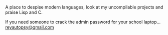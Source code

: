 A place to despise modern languages, look at my uncompilable projects and praise Lisp and C.

If you need someone to crack the admin password for your school laptop... reyautopsy@gmail.com
